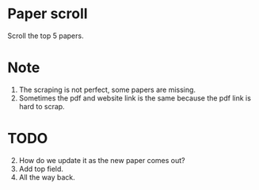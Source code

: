 # Paper scroll

Scroll the top 5 papers.

# Note

1. The scraping is not perfect, some papers are missing.
2. Sometimes the pdf and website link is the same because the pdf link is hard to scrap.

# TODO

2. How do we update it as the new paper comes out?
3. Add top field.
4. All the way back.
